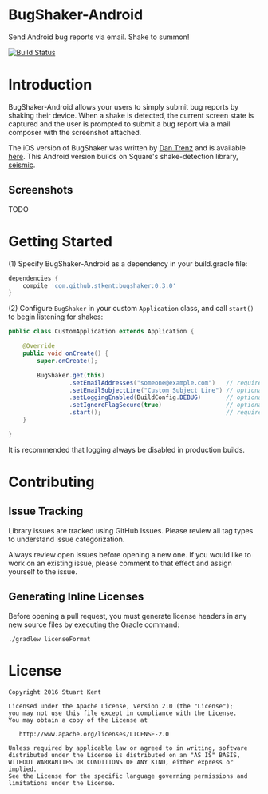 # BugShaker-Android

Send Android bug reports via email. Shake to summon!

[![Build Status](https://travis-ci.org/stkent/bugshaker-android.svg?branch=master)](https://travis-ci.org/stkent/bugshaker-android)

# Introduction

BugShaker-Android allows your users to simply submit bug reports by shaking their device.
When a shake is detected, the current screen state is captured and the user is
prompted to submit a bug report via a mail composer with the screenshot attached.

The iOS version of BugShaker was written by [Dan Trenz](https://github.com/dtrenz) and is available [here](https://github.com/detroit-labs/BugShaker). This Android version builds on Square's shake-detection library, [seismic](https://github.com/square/seismic).

## Screenshots

TODO

# Getting Started

(1) Specify BugShaker-Android as a dependency in your build.gradle file:

```groovy
dependencies {
    compile 'com.github.stkent:bugshaker:0.3.0'
}
```

(2) Configure `BugShaker` in your custom `Application` class, and call `start()` to begin listening for shakes:

```java
public class CustomApplication extends Application {

    @Override
    public void onCreate() {
        super.onCreate();

        BugShaker.get(this)
                 .setEmailAddresses("someone@example.com")   // required
                 .setEmailSubjectLine("Custom Subject Line") // optional
                 .setLoggingEnabled(BuildConfig.DEBUG)       // optional
                 .setIgnoreFlagSecure(true)                  // optional
                 .start();                                   // required
    }

}
```

It is recommended that logging always be disabled in production builds.

# Contributing

## Issue Tracking

Library issues are tracked using GitHub Issues. Please review all tag types to understand issue categorization.

Always review open issues before opening a new one. If you would like to work on an existing issue, please comment to that effect and assign yourself to the issue.

## Generating Inline Licenses

Before opening a pull request, you must generate license headers in any new source files by executing the Gradle command:

    ./gradlew licenseFormat

<!-- The Travis CI pull request build will fail if any source file is missing this generated header. -->

# License

    Copyright 2016 Stuart Kent
    
    Licensed under the Apache License, Version 2.0 (the "License");
    you may not use this file except in compliance with the License.
    You may obtain a copy of the License at
    
       http://www.apache.org/licenses/LICENSE-2.0
    
    Unless required by applicable law or agreed to in writing, software
    distributed under the License is distributed on an "AS IS" BASIS,
    WITHOUT WARRANTIES OR CONDITIONS OF ANY KIND, either express or implied.
    See the License for the specific language governing permissions and
    limitations under the License.

